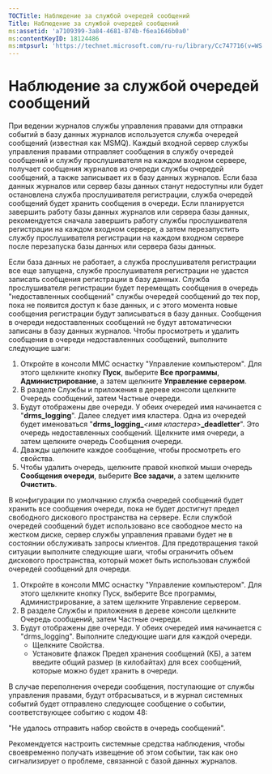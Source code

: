 ```yaml
---
TOCTitle: Наблюдение за службой очередей сообщений
Title: Наблюдение за службой очередей сообщений
ms:assetid: 'a7109399-3a84-4681-874b-f6ea1646b0a0'
ms:contentKeyID: 18124486
ms:mtpsurl: 'https://technet.microsoft.com/ru-ru/library/Cc747716(v=WS.10)'
---
```


Наблюдение за службой очередей сообщений
========================================

При ведении журналов службы управления правами для отправки событий в базу данных журналов используется служба очередей сообщений (известная как MSMQ). Каждый входной сервер службы управления правами отправляет сообщения в службу очередей сообщений и службу прослушивателя на каждом входном сервере, получает сообщения журналов из очереди службы очередей сообщений, а также записывает их в базу данных журналов. Если база данных журналов или сервер базы данных станут недоступны или будет остановлена служба прослушивателя регистрации, служба очередей сообщений будет хранить сообщения в очереди. Если планируется завершить работу базы данных журналов или сервера базы данных, рекомендуется сначала завершить работу службы прослушивателя регистрации на каждом входном сервере, а затем перезапустить службу прослушивателя регистрации на каждом входном сервере после перезапуска базы данных или сервера базы данных.

Если база данных не работает, а служба прослушивателя регистрации все еще запущена, службе прослушивателя регистрации не удастся записать сообщения регистрации в базу данных. Служба прослушивателя регистрации будет перемещать сообщения в очередь "недоставленных сообщений" службы очередей сообщений до тех пор, пока не появится доступ к базе данных, и с этого момента новые сообщения регистрации будут записываться в базу данных. Сообщения в очереди недоставленных сообщений не будут автоматически записаны в базу данных журналов. Чтобы просмотреть и удалить сообщения в очереди недоставленных сообщений, выполните следующие шаги:

1.  Откройте в консоли MMC оснастку "Управление компьютером". Для этого щелкните кнопку **Пуск**, выберите **Все программы**, **Администрирование**, а затем щелкните **Управление сервером**.
2.  В разделе Службы и приложения в дереве консоли щелкните Очередь сообщений, затем Частные очереди.
3.  Будут отображены две очереди. У обеих очередей имя начинается с "**drms\_logging**". Далее следует имя кластера. Одна из очередей будет именоваться "**drms\_logging\_***&lt;имя кластера&gt;***\_deadletter**". Это очередь недоставленных сообщений. Щелкните имя очереди, а затем щелкните очередь Сообщения очереди.
4.  Дважды щелкните каждое сообщение, чтобы просмотреть его свойства.
5.  Чтобы удалить очередь, щелкните правой кнопкой мыши очередь **Сообщения очереди**, выберите **Все задачи**, а затем щелкните **Очистить**.

В конфигурации по умолчанию служба очередей сообщений будет хранить все сообщения очереди, пока не будет достигнут предел свободного дискового пространства на сервере. Если службой очередей сообщений будет использовано все свободное место на жестком диске, сервер службы управления правами будет не в состоянии обслуживать запросы клиентов. Для предотвращения такой ситуации выполните следующие шаги, чтобы ограничить объем дискового пространства, который может быть использован службой очередей сообщений для очереди.

1.  Откройте в консоли MMC оснастку "Управление компьютером". Для этого щелкните кнопку Пуск, выберите Все программы, Администрирование, а затем щелкните Управление сервером.
2.  В разделе Службы и приложения в дереве консоли щелкните Очередь сообщений, затем Частные очереди.
3.  Будут отображены две очереди. У обеих очередей имя начинается с "drms\_logging". Выполните следующие шаги для каждой очереди.
    -   Щелкните Свойства.
    -   Установите флажок Предел хранения сообщений (КБ), а затем введите общий размер (в килобайтах) для всех сообщений, которые можно будет хранить в очереди.

В случае переполнения очереди сообщения, поступающие от службы управления правами, будут отбрасываться, и в журнал системных событий будет отправлено следующее сообщение о событии, соответствующее событию с кодом 48:

"Не удалось отправить набор свойств в очередь сообщений".

Рекомендуется настроить системные средства наблюдения, чтобы своевременно получать извещение об этом событии, так как оно сигнализирует о проблеме, связанной с базой данных журналов.
